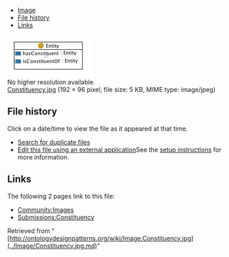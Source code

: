 * [Image](../Image/Constituency.jpg.md#file)
* [File history](../Image/Constituency.jpg.md#filehistory)
* [Links](../Image/Constituency.jpg.md#filelinks)

[![Image:Constituency.jpg](../images/2/24/Constituency.jpg)](../images/2/24/Constituency.jpg)  
No higher resolution available.  
[Constituency.jpg](../images/2/24/Constituency.jpg)‎ (192 × 96 pixel, file size: 5 KB, MIME type: image/jpeg)

## File history

Click on a date/time to view the file as it appeared at that time.



  
* [Search for duplicate files](http://ontologydesignpatterns.org/wiki/Special:FileDuplicateSearch/Constituency.jpg "Special:FileDuplicateSearch/Constituency.jpg")
* [Edit this file using an external application](http://ontologydesignpatterns.org/wiki/index.php?title=Image:Constituency.jpg&action=edit&externaledit=true&mode=file "Image:Constituency.jpg")See the [setup instructions](http://www.mediawiki.org/wiki/Manual:External_editors "http://www.mediawiki.org/wiki/Manual:External_editors") for more information.

## Links



The following 2 pages link to this file:


* [Community:Images](../Community/Images.md "Community:Images")
* [Submissions:Constituency](../Submissions/Constituency.md "Submissions:Constituency")


Retrieved from "[http://ontologydesignpatterns.org/wiki/Image:Constituency.jpg](../Image/Constituency.jpg.md)"
